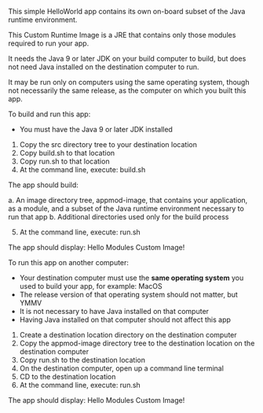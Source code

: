 This simple HelloWorld app contains its own on-board subset of the Java runtime environment.

This Custom Runtime Image is a JRE that contains only those modules required to run your app.

It needs the Java 9 or later JDK on your build computer to build, but does not need Java installed on the destination computer to run.

It may be run only on computers using the same operating system, though not necessarily the same release, as the computer on which you built this app.

To build and run this app:

- You must have the Java 9 or later JDK installed

1. Copy the src directory tree to your destination location
2. Copy build.sh to that location
3. Copy run.sh to that location
4. At the command line, execute: build.sh

The app should build:
 
a. An image directory tree, appmod-image, that contains your application, as a module, and a subset of the Java runtime environment necessary to run that app
b. Additional directories used only for the build process

5. At the command line, execute: run.sh

The app should display: Hello Modules Custom Image!

To run this app on another computer:

- Your destination computer must use the **same operating system** you used to build your app, for example:  MacOS
- The release version of that operating system should not matter, but YMMV
- It is not necessary to have Java installed on that computer
- Having Java installed on that computer should not affect this app

1. Create a destination location directory on the destination computer
2. Copy the appmod-image directory tree to the destination location on the destination computer
4. Copy run.sh to the destination location
5. On the destination computer, open up a command line terminal
6. CD to the destination location
7. At the command line, execute: run.sh

The app should display: Hello Modules Custom Image!
